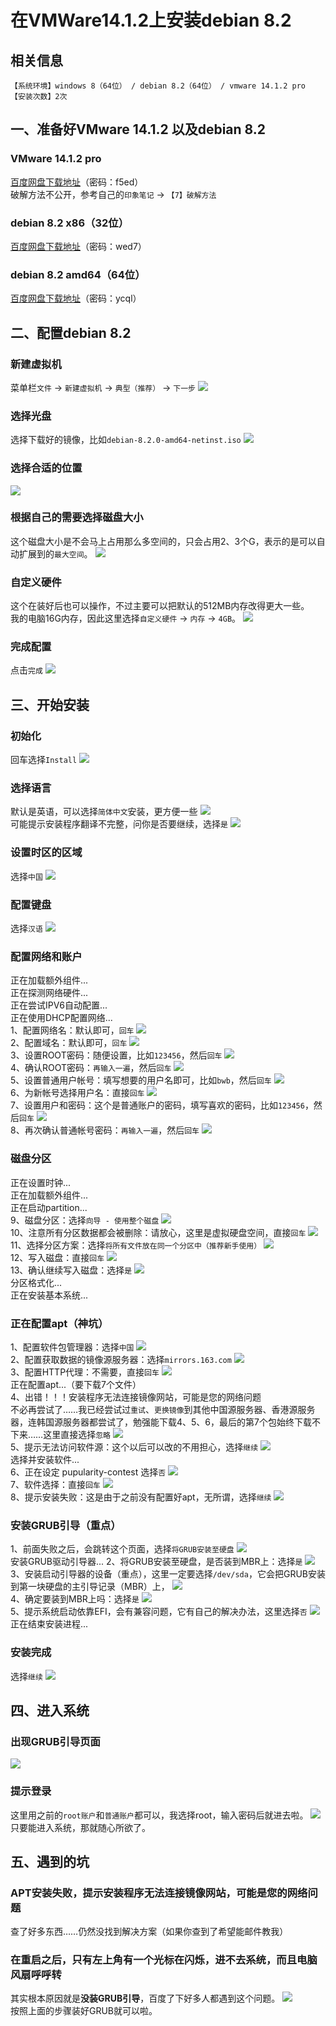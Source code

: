 # 在VMWare14.1.2上安装debian 8.2

## 相关信息
`【系统环境】windows 8（64位） / debian 8.2（64位） / vmware 14.1.2 pro`  
`【安装次数】2次`

## 一、准备好VMware 14.1.2 以及debian 8.2

### VMware 14.1.2 pro
[百度网盘下载地址](https://pan.baidu.com/s/1CCGyZd2cn9zAydHnLMeYzA )（密码：f5ed）  
破解方法不公开，参考自己的`印象笔记` -> `【7】破解方法`  

### debian 8.2 x86（32位）
[百度网盘下载地址](https://pan.baidu.com/s/1nt9B2SLor13nihblkvHhtQ)（密码：wed7）

### debian 8.2 amd64（64位）
[百度网盘下载地址](https://pan.baidu.com/s/1Pn95tfpQutQ1N4t1Nngdvg)（密码：ycql）

## 二、配置debian 8.2

### 新建虚拟机
菜单栏`文件` -> `新建虚拟机` -> `典型（推荐）` -> `下一步`
![](assets/013/20180803-d81b696a.png)  

### 选择光盘
选择下载好的镜像，比如`debian-8.2.0-amd64-netinst.iso`
![](assets/013/20180803-d1c74a08.png)  

### 选择合适的位置
![](assets/013/20180803-1d9dfea9.png)  

### 根据自己的需要选择磁盘大小
这个磁盘大小是不会马上占用那么多空间的，只会占用2、3个G，表示的是可以自动扩展到的`最大空间`。
![](assets/013/20180803-3ed934d7.png)  

### 自定义硬件
这个在装好后也可以操作，不过主要可以把默认的512MB内存改得更大一些。  
我的电脑16G内存，因此这里选择`自定义硬件` -> `内存` -> `4GB`。
![](assets/013/20180803-31c065df.png)  

### 完成配置
点击`完成`
![](assets/013/20180803-fc4cd45b.png)  

## 三、开始安装

### 初始化
回车选择`Install`
![](assets/013/20180803-a7bc1169.png)  

### 选择语言
默认是英语，可以选择`简体中文`安装，更方便一些
![](assets/013/20180803-d2344a7b.png)  
可能提示安装程序翻译不完整，问你是否要继续，选择`是`
![](assets/013/20180803-2c56c9ff.png)  

### 设置时区的区域
选择`中国`
![](assets/013/20180803-378806eb.png)  

### 配置键盘
选择`汉语`
![](assets/013/20180803-a926258d.png)  

### 配置网络和账户
正在加载额外组件...  
正在探测网络硬件...  
正在尝试IPV6自动配置...  
正在使用DHCP配置网络...  
1、配置网络名：默认即可，`回车`
![](assets/013/20180803-a4d11f7f.png)  
2、配置域名：默认即可，`回车`
![](assets/013/20180803-81e6bee5.png)  
3、设置ROOT密码：随便设置，比如`123456`，然后`回车`
![](assets/013/20180803-053ba7c2.png)  
4、确认ROOT密码：`再输入一遍`，然后`回车`
![](assets/013/20180803-24d9084d.png)  
5、设置普通用户帐号：填写想要的用户名即可，比如`bwb`，然后`回车`
![](assets/013/20180803-48473051.png)  
6、为新帐号选择用户名：直接`回车`
![](assets/013/20180803-32fecb0d.png)  
7、设置用户和密码：这个是普通账户的密码，填写喜欢的密码，比如`123456`，然后`回车`
![](assets/013/20180803-088809ae.png)  
8、再次确认普通帐号密码：`再输入一遍`，然后`回车`
![](assets/013/20180803-001c4276.png)  

### 磁盘分区
正在设置时钟...  
正在加载额外组件...  
正在启动partition...  
9、磁盘分区：选择`向导 - 使用整个磁盘`
![](assets/013/20180803-10ffd86c.png)  
10、注意所有分区数据都会被删除：请放心，这里是虚拟硬盘空间，直接`回车`
![](assets/013/20180803-c2871302.png)  
11、选择分区方案：选择`将所有文件放在同一个分区中（推荐新手使用）`
![](assets/013/20180803-6b29dbc1.png)  
12、写入磁盘：直接`回车`
![](assets/013/20180803-b3be54ab.png)  
13、确认继续写入磁盘：选择`是`
![](assets/013/20180803-560cb8e1.png)  
分区格式化...  
正在安装基本系统...  

### 正在配置apt（神坑）
1、配置软件包管理器：选择`中国`
![](assets/013/20180803-97cde32f.png)  
2、配置获取数据的镜像源服务器：选择`mirrors.163.com`
![](assets/013/20180803-c78236a0.png)  
3、配置HTTP代理：不需要，直接`回车`
![](assets/013/20180803-3fc4d92b.png)  
正在配置apt...（要下载7个文件）  
4、出错！！！安装程序无法连接镜像网站，可能是您的网络问题  
不必再尝试了……我已经尝试过`重试`、`更换镜像`到其他中国源服务器、香港源服务器，连韩国源服务器都尝试了，勉强能下载4、5、6，最后的第7个包始终下载不下来……这里直接选择`忽略`
![](assets/013/20180803-24bdc6b6.png)  
5、提示无法访问软件源：这个以后可以改的不用担心，选择`继续`
![](assets/013/20180803-8c323de1.png)  
选择并安装软件...  
6、正在设定 pupularity-contest
选择`否`
![](assets/013/20180803-0eb3201e.png)  
7、软件选择：直接`回车`
![](assets/013/20180803-5339cdb7.png)  
8、提示安装失败：这是由于之前没有配置好apt，无所谓，选择`继续`
![](assets/013/20180803-ca788d3d.png)  

### 安装GRUB引导（重点）
1、前面失败之后，会跳转这个页面，选择`将GRUB安装至硬盘`
![](assets/013/20180803-8e978b7a.png)  
安装GRUB驱动引导器...
2、将GRUB安装至硬盘，是否装到MBR上：选择`是`
![](assets/013/20180803-e3ff7fa4.png)  
3、安装启动引导器的设备（重点），这里一定要选择`/dev/sda`，它会把GRUB安装到第一块硬盘的主引导记录（MBR）上，
![](assets/013/20180803-9efcea74.png)  
4、确定要装到MBR上吗：选择`是`
![](assets/013/20180803-afb2ba31.png)  
5、提示系统启动依靠EFI，会有兼容问题，它有自己的解决办法，这里选择`否`
![](assets/013/20180803-657daf4f.png)  
正在结束安装进程...

### 安装完成
选择`继续`
![](assets/013/20180803-02b40740.png)  

## 四、进入系统

### 出现GRUB引导页面
![](assets/013/20180803-d9e23d8b.png)  

### 提示登录
这里用之前的`root账户`和`普通账户`都可以，我选择root，输入密码后就进去啦。
![](assets/013/20180803-173fec37.png)  
只要能进入系统，那就随心所欲了。

## 五、遇到的坑

### APT安装失败，提示安装程序无法连接镜像网站，可能是您的网络问题
查了好多东西……仍然没找到解决方案（如果你查到了希望能邮件教我）

### 在重启之后，只有左上角有一个光标在闪烁，进不去系统，而且电脑风扇呼呼转
其实根本原因就是**没装GRUB引导**，百度了下好多人都遇到这个问题。
![](assets/013/20180803-9143d502.png)  
按照上面的步骤装好GRUB就可以啦。
